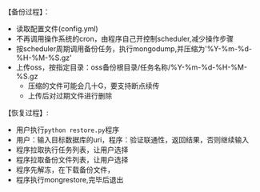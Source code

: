 
【备份过程】：

- 读取配置文件(config.yml)
- 不再调用操作系统的cron，由程序自己开控制scheduler,减少操作步骤
- 按scheduler周期调用备份任务，执行mongodump,并压缩为'%Y-%m-%d-%H-%M-%S.gz'
- 上传oss，按指定目录：oss备份根目录/任务名称/%Y-%m-%d-%H-%M-%S.gz
  + 压缩的文件可能会几十G，要支持断点续传
  + 上传后对过期文件进行删除

【恢复过程】:

- 用户执行`python restore.py`程序
- 用户：输入目标数据库的uri，程序：验证联通性，返回结果，否则继续输入
- 程序拉取执行任务列表，让用户选择
- 程序拉取备份文件列表，让用户选择
- 程序先解冻，在下载备份文件，
- 程序执行mongrestore,完毕后退出